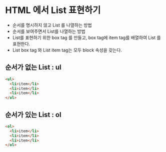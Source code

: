 # HTML 에서 List 표현하기

- 순서를 명시하지 않고 List 를 나열하는 방법
- 순서를 보여주면서 List를 나열하는 방법
- List를 표현하기 위한 box tag 를 만들고, box tag에 item tag를 배열하여 List 를 표현한다.
- List box tag 와 List item tag는 모두 block 속성을 갖는다.

## 순서가 없는 List : ul

```html
<ul>
  <li>item</li>
  <li>item</li>
  <li>item</li>
</ul>
```

## 순서가 있는 List : ol

```html
<ol>
  <li>item</li>
  <li>item</li>
  <li>item</li>
</ol>
```
